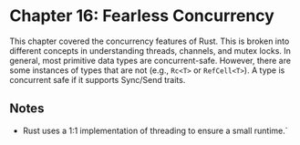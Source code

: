 # Chapter 16: Fearless Concurrency

This chapter covered the concurrency features of Rust. This is broken into different concepts in understanding threads, channels, and mutex locks. In general, most primitive data types are concurrent-safe. However, there are some instances of types that are not (e.g., `Rc<T>` or `RefCell<T>`). A type is concurrent safe if it supports Sync/Send traits.

## Notes

- Rust uses a 1:1 implementation of threading to ensure a small runtime.`
